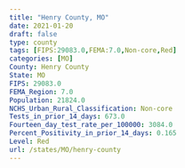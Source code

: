 ```yaml
---
title: "Henry County, MO"
date: 2021-01-20
draft: false
type: county
tags: [FIPS:29083.0,FEMA:7.0,Non-core,Red]
categories: [MO]
County: Henry County
State: MO
FIPS: 29083.0
FEMA_Region: 7.0
Population: 21824.0
NCHS_Urban_Rural_Classification: Non-core
Tests_in_prior_14_days: 673.0
Fourteen_day_test_rate_per_100000: 3084.0
Percent_Positivity_in_prior_14_days: 0.165
Level: Red
url: /states/MO/henry-county
---
```



